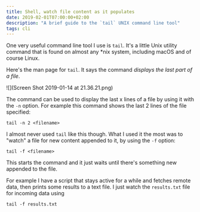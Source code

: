 ```yaml
---
title: Shell, watch file content as it populates
date: 2019-02-01T07:00:00+02:00
description: "A brief guide to the `tail` UNIX command line tool"
tags: cli
---
```


One very useful command line tool I use is `tail`. It's a little Unix utility command that is found on almost any *nix system, including macOS and of course Linux.

Here's the man page for `tail`. It says  the command *displays the last part of a file*.

![](Screen Shot 2019-01-14 at 21.36.21.png)

The command can be used to display the last x lines of a file by using it with the `-n` option. For example this command shows the last 2 lines of the file specified:

`tail -n 2 <filename>`

I almost never used `tail` like this though. What I used it the most was to "watch" a file for new content appended to it, by using the `-f` option:

`tail -f <filename>`

This starts the command and it just waits until there's something new appended to the file.

For example I have a script that stays active for a while and fetches remote data, then prints some results to a text file. I just watch the `results.txt` file for incoming data using

`tail -f results.txt`
